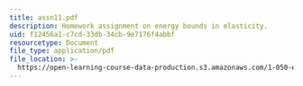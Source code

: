 ```yaml
---
title: assn11.pdf
description: Homework assignment on energy bounds in elasticity.
uid: f12456a1-c7cd-33db-34cb-9e7176f4abbf
resourcetype: Document
file_type: application/pdf
file_location: >-
  https://open-learning-course-data-production.s3.amazonaws.com/1-050-engineering-mechanics-i-fall-2007/f12456a1c7cd33db34cb9e7176f4abbf_assn11.pdf
---
```

